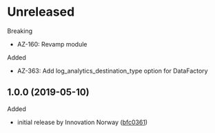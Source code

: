 # Unreleased

Breaking
  * AZ-160: Revamp module
  
Added
  * AZ-363: Add log_analytics_destination_type option for DataFactory

## 1.0.0 (2019-05-10)

Added
 * initial release by Innovation Norway ([bfc0361](https://github.com/innovationnorway/terraform-azurerm-diagnostic-settings/commit/bfc0361))
